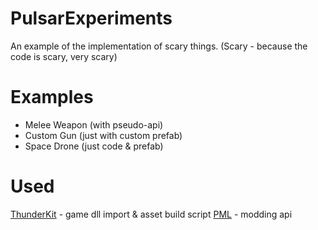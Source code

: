 # PulsarExperiments

An example of the implementation of scary things. (Scary - because the code is scary, very scary)

# Examples
- Melee Weapon (with pseudo-api)
- Custom Gun (just with custom prefab)
- Space Drone (just code & prefab)

# Used

[ThunderKit](https://github.com/PassivePicasso/ThunderKit) - game dll import & asset build script
[PML](https://github.com/PULSAR-Modders/pulsar-mod-loader) - modding api
